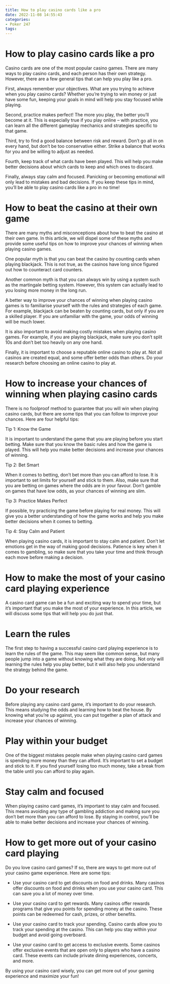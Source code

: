 ```yaml
---
title: How to play casino cards like a pro
date: 2022-11-08 14:55:43
categories:
- Poker 247
tags:
---
```



#  How to play casino cards like a pro

Casino cards are one of the most popular casino games. There are many ways to play casino cards, and each person has their own strategy. However, there are a few general tips that can help you play like a pro.

First, always remember your objectives. What are you trying to achieve when you play casino cards? Whether you’re trying to win money or just have some fun, keeping your goals in mind will help you stay focused while playing.

Second, practice makes perfect! The more you play, the better you’ll become at it. This is especially true if you play online – with practice, you can learn all the different gameplay mechanics and strategies specific to that game.

Third, try to find a good balance between risk and reward. Don’t go all in on every hand, but don’t be too conservative either. Strike a balance that works for you and be willing to adjust as needed.

Fourth, keep track of what cards have been played. This will help you make better decisions about which cards to keep and which ones to discard.

Finally, always stay calm and focused. Panicking or becoming emotional will only lead to mistakes and bad decisions. If you keep these tips in mind, you’ll be able to play casino cards like a pro in no time!

#  How to beat the casino at their own game

There are many myths and misconceptions about how to beat the casino at their own game. In this article, we will dispel some of these myths and provide some useful tips on how to improve your chances of winning when playing casino games.

One popular myth is that you can beat the casino by counting cards when playing blackjack. This is not true, as the casinos have long since figured out how to counteract card counters.

Another common myth is that you can always win by using a system such as the martingale betting system. However, this system can actually lead to you losing more money in the long run.

A better way to improve your chances of winning when playing casino games is to familiarise yourself with the rules and strategies of each game. For example, blackjack can be beaten by counting cards, but only if you are a skilled player. If you are unfamiliar with the game, your odds of winning will be much lower.

It is also important to avoid making costly mistakes when playing casino games. For example, if you are playing blackjack, make sure you don’t split 10s and don’t bet too heavily on any one hand.

Finally, it is important to choose a reputable online casino to play at. Not all casinos are created equal, and some offer better odds than others. Do your research before choosing an online casino to play at.

#  How to increase your chances of winning when playing casino cards

There is no foolproof method to guarantee that you will win when playing casino cards, but there are some tips that you can follow to improve your chances. Here are four helpful tips:

Tip 1: Know the Game

It is important to understand the game that you are playing before you start betting. Make sure that you know the basic rules and how the game is played. This will help you make better decisions and increase your chances of winning.

Tip 2: Bet Smart

When it comes to betting, don’t bet more than you can afford to lose. It is important to set limits for yourself and stick to them. Also, make sure that you are betting on games where the odds are in your favour. Don’t gamble on games that have low odds, as your chances of winning are slim.

Tip 3: Practice Makes Perfect

If possible, try practicing the game before playing for real money. This will give you a better understanding of how the game works and help you make better decisions when it comes to betting.

Tip 4: Stay Calm and Patient

When playing casino cards, it is important to stay calm and patient. Don’t let emotions get in the way of making good decisions. Patience is key when it comes to gambling, so make sure that you take your time and think through each move before making a decision.

#  How to make the most of your casino card playing experience

A casino card game can be a fun and exciting way to spend your time, but it’s important that you make the most of your experience. In this article, we will discuss some tips that will help you do just that.

# Learn the rules

The first step to having a successful casino card playing experience is to learn the rules of the game. This may seem like common sense, but many people jump into a game without knowing what they are doing. Not only will learning the rules help you play better, but it will also help you understand the strategy behind the game.

# Do your research

Before playing any casino card game, it’s important to do your research. This means studying the odds and learning how to beat the house. By knowing what you’re up against, you can put together a plan of attack and increase your chances of winning.

# Play within your budget

One of the biggest mistakes people make when playing casino card games is spending more money than they can afford. It’s important to set a budget and stick to it. If you find yourself losing too much money, take a break from the table until you can afford to play again.

# Stay calm and focused

When playing casino card games, it’s important to stay calm and focused. This means avoiding any type of gambling addiction and making sure you don’t bet more than you can afford to lose. By staying in control, you’ll be able to make better decisions and increase your chances of winning.

#  How to get more out of your casino card playing

Do you love casino card games? If so, there are ways to get more out of your casino game experience. Here are some tips:

* Use your casino card to get discounts on food and drinks. Many casinos offer discounts on food and drinks when you use your casino card. This can save you a lot of money over time.

* Use your casino card to get rewards. Many casinos offer rewards programs that give you points for spending money at the casino. These points can be redeemed for cash, prizes, or other benefits.

* Use your casino card to track your spending. Casino cards allow you to track your spending at the casino. This can help you stay within your budget and avoid going overboard.

* Use your casino card to get access to exclusive events. Some casinos offer exclusive events that are open only to players who have a casino card. These events can include private dining experiences, concerts, and more.

By using your casino card wisely, you can get more out of your gaming experience and maximize your fun!